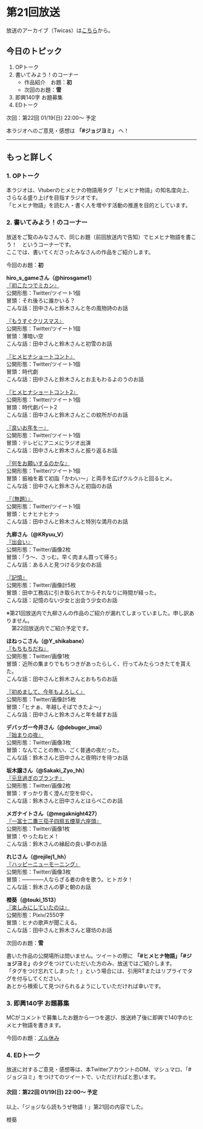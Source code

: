 # 第21回放送

放送のアーカイブ（Twicas）は[こちら](https://twitcasting.tv/hmhnstory_radio/movie/587840715)から。

## 今日のトピック
1. OPトーク
1. 書いてみよう！のコーナー
    - 作品紹介　お題：<b>初</b>
    - 次回のお題：<b>雪</b>
1. 即興140字 お題募集
1. EDトーク

次回：第22回 01/19(日) 22:00～ 予定

本ラジオへのご意見・感想は **「#ジョジヨミ」** へ！

---

## もっと詳しく
### 1. OPトーク

本ラジオは、Vtuberのヒメヒナの物語用タグ「ヒメヒナ物語」の知名度向上、さらなる盛り上げを目指すラジオです。  
「ヒメヒナ物語」を読む人・書く人を増やす活動の推進を目的としています。  

### 2. 書いてみよう！のコーナー
放送をご覧のみなさんで、同じお題（前回放送内で告知）でヒメヒナ物語を書こう！　というコーナーです。  
ここでは、書いてくださったみなさんの作品をご紹介します。

今回のお題：<b>初</b>

**hiro_s_gameさん（@hirosgame1）**  
[『初こたつでミカン』](https://twitter.com/hirosgame1/status/1204042233575440384?s=20)  
公開形態：Twitter/ツイート1個  
冒頭：それ後ろに誰かいる？  
こんな話：田中さんと鈴木さんと冬の風物詩のお話  

[『もうすぐクリスマス』](https://twitter.com/hirosgame1/status/1206607770641813507?s=20)  
公開形態：Twitter/ツイート1個  
冒頭：薄暗い空  
こんな話：田中さんと鈴木さんと初雪のお話  

[『ヒメヒナショートコント』](https://twitter.com/hirosgame1/status/1211275594769371137?s=20)  
公開形態：Twitter/ツイート1個  
冒頭：時代劇  
こんな話：田中さんと鈴木さんとお主もわるよのうのお話  

[『ヒメヒナショートコント2』](https://twitter.com/hirosgame1/status/1211275598837862402?s=20)  
公開形態：Twitter/ツイート1個  
冒頭：時代劇パート2  
こんな話：田中さんと鈴木さんとこの紋所がのお話  

[『良いお年をー』](https://twitter.com/hirosgame1/status/1211281235814711296?s=20)  
公開形態：Twitter/ツイート1個  
冒頭：テレビにアニメにラジオ出演  
こんな話：田中さんと鈴木さんと振り返るお話  

[『何をお願いするのかな』](https://twitter.com/hirosgame1/status/1212198441515831297?s=20)  
公開形態：Twitter/ツイート1個  
冒頭：振袖を着て初詣「かわい～」と両手を広げクルクルと回るヒメ。  
こんな話：田中さんと鈴木さんと初詣のお話  

[『（無題）』](https://twitter.com/hirosgame1/status/1215655021452255232?s=20)  
公開形態：Twitter/ツイート1個  
冒頭：ヒナヒナヒナっ  
こんな話：田中さんと鈴木さんと特別な満月のお話  

**九柳さん（@KRyuu_V）**  
[『出会い』](https://twitter.com/KRyuu_V/status/1206557294751674370?s=20)  
公開形態：Twitter/画像2枚  
冒頭：「う～、さっむ。早く肉まん買って帰ろ」  
こんな話：ある人と見つける少女のお話  

[『記憶』](https://twitter.com/KRyuu_V/status/1206557305740771329?s=20)  
公開形態：Twitter/画像計5枚  
冒頭：田中工務店に引き取られてからそれなりに時間が経った。  
こんな話：記憶のない少女と出会う少女のお話  

※第21回放送内で九柳さんの作品のご紹介が漏れてしまっていました。申し訳ありません。  
　第22回放送内でご紹介予定です。

**ほねっこさん（@Y_shikabane）**  
[『もちもちだね』](https://twitter.com/Y_shikabane/status/1211637818822250498?s=20)  
公開形態：Twitter/画像1枚  
冒頭：近所の集まりでもちつきがあったらしく、行ってみたらつきたてを貰えた。  
こんな話：田中さんと鈴木さんとおもちのお話  

[『初めまして、今年もよろしく』](https://twitter.com/Y_shikabane/status/1212018251854565376?s=20)  
公開形態：Twitter/画像計5枚  
冒頭：「ヒナぁ、年越しそばできたよ～」  
こんな話：田中さんと鈴木さんと年を越すお話  

**デバッガー今井さん（@debuger_imai）**  
[『始まりの夜』](https://twitter.com/debuger_imai/status/1212341751794393088?s=20)  
公開形態：Twitter/画像3枚  
冒頭：なんてことの無い、ごく普通の夜だった。  
こんな話：鈴木さんと田中さんと夜明けを待つお話  

**坂木譲さん（@Sakaki_Zyo_hh）**  
[『元旦過ぎのブランチ』](https://twitter.com/Sakaki_Zyo_hh/status/1212589595545632768?s=20)  
公開形態：Twitter/画像2枚  
冒頭：すっかり青く澄んだ空を仰ぐ。  
こんな話：鈴木さんと田中さんとはらぺこのお話  

**メガナイトさん（@megaknight427）**  
[『一富士二鷹三茄子四扇五煙草六座頭』](https://twitter.com/megaknight427/status/1212736406105120770?s=20)  
公開形態：Twitter/画像1枚  
冒頭：やったねヒメ！  
こんな話：鈴木さんの縁起の良い夢のお話

**れじさん（@rejilej1_hh）**  
[『ハッピーニューモーニング』](https://twitter.com/rejilej1_hh/status/1213011942748475397?s=20)  
公開形態：Twitter/画像3枚  
冒頭：――――人ならざる者の命を歌う。ヒトガタ！  
こんな話：鈴木さんの夢と朝のお話  

**橙葵（@touki_1513）**  
[『楽しみにしていたのは』](https://twitter.com/touki_1513/status/1216330198913708037?s=20)  
公開形態：Pixiv/2550字  
冒頭：ヒナの歌声が聞こえる。  
こんな話：田中さんと鈴木さんと寝坊のお話  

次回のお題：<b>雪</b>

書いた作品の公開場所は問いません。ツイートの際に <b>「#ヒメヒナ物語」「#ジョジヨミ」</b>のタグをつけていただいた方のみ、放送ではご紹介します。  
「タグをつけ忘れてしまった！」という場合には、引用RTまたはリプライでタグを付与してください。  
あとから検索して見つけられるようにしていただければ幸いです。  

### 3. 即興140字 お題募集
MCがコメントで募集したお題から一つを選び、放送終了後に即興で140字のヒメヒナ物語を書きます。

今回のお題：[ズル休み](https://twitter.com/hmhnStory_Radio/status/1216358638006067200?s=20)

### 4. EDトーク

放送に対するご意見・感想等は、本TwitterアカウントのDM、マシュマロ、「#ジョジヨミ」をつけてのツイートで、いただければと思います。

#### 次回：第22回 01/19(日) 22:00～ 予定  

以上、「ジョジなら読もうぜ物語！」第21回の内容でした。

橙葵
